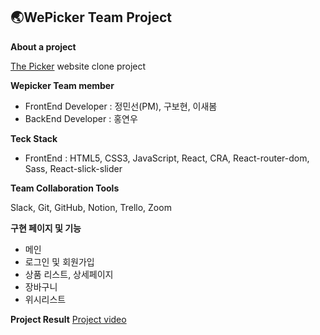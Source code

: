 ## 🌏WePicker Team Project ##


**About a project**

[The Picker](https://thepicker.net/) website clone project


**Wepicker Team member**
- FrontEnd Developer : 정민선(PM), 구보현, 이새봄
- BackEnd Developer : 홍연우


**Teck Stack**
- FrontEnd : HTML5, CSS3, JavaScript, React, CRA, React-router-dom, Sass, React-slick-slider


**Team Collaboration Tools**

Slack, Git, GitHub, Notion, Trello, Zoom


**구현 페이지 및 기능**
- 메인
- 로그인 및 회원가입
- 상품 리스트, 상세페이지
- 장바구니
- 위시리스트


**Project Result**
[Project video](https://youtu.be/q9v8Ax2jgcc)